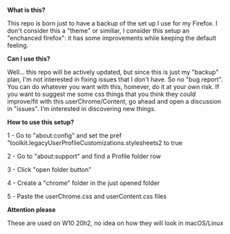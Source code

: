 **What is this?**

This repo is born just to have a backup of the set up I use for my Firefox. 
I don't consider this a "theme" or similiar, I consider this setup an "enchanced firefox": it has some improvements while keeping the default feeling.

**Can I use this?**

Well...
this repo will be actively updated, but since this is just my "backup" plan, I'm not interested in fixing issues that I don't have. So no "bug report".
You can do whatever you want with this, homever, do it at your own risk. 
If you want to suggest me some css things that you think they could improve/fit with this userChrome/Content, go ahead and open a discussion in "issues". 
I'm interested in discovering new things.

**How to use this setup?**

1 - Go to "about:config" and set the pref "toolkit.legacyUserProfileCustomizations.stylesheets2 to true

2 - Go to "about:support" and find a Profile folder row

3 - Click "open folder button"

4 - Create a "chrome" folder in the just opened folder

5 - Paste the userChrome.css and userContent.css files

**Attention please**

These are used on W10 20h2, no idea on how they will look in macOS/Linux
